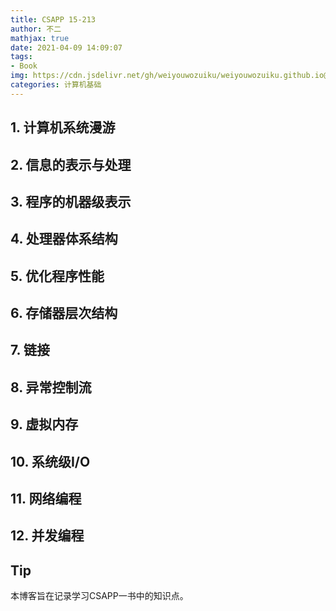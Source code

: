 ```yaml
---
title: CSAPP 15-213
author: 不二
mathjax: true
date: 2021-04-09 14:09:07
tags: 
- Book
img: https://cdn.jsdelivr.net/gh/weiyouwozuiku/weiyouwozuiku.github.io@src/source/_posts/PageImg/计算机基础/csapp.jpg
categories: 计算机基础
---
```


## 1. 计算机系统漫游



## 2. 信息的表示与处理

## 3. 程序的机器级表示

## 4. 处理器体系结构

## 5. 优化程序性能

## 6. 存储器层次结构

## 7. 链接

## 8. 异常控制流

## 9. 虚拟内存

## 10. 系统级I/O

## 11. 网络编程

## 12. 并发编程

## Tip

本博客旨在记录学习CSAPP一书中的知识点。
